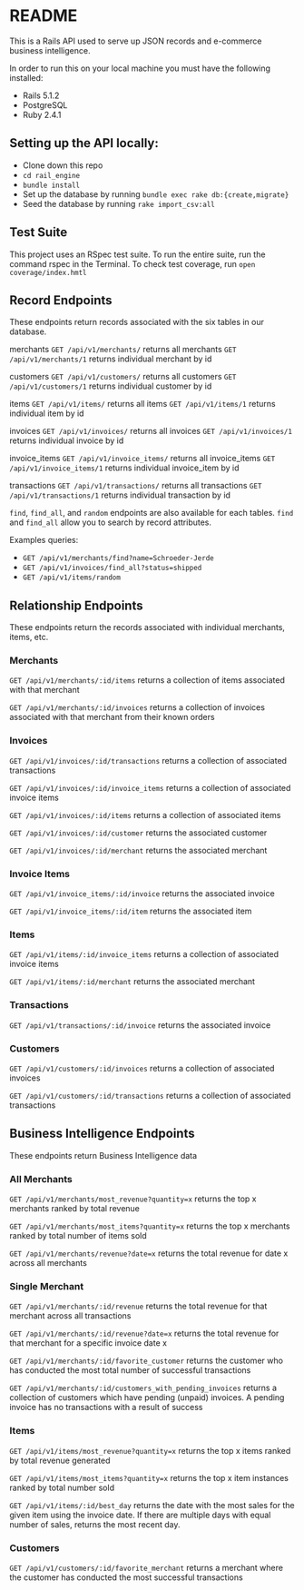 # README

This is a Rails API used to serve up JSON records and e-commerce business intelligence.

In order to run this on your local machine you must have the following installed:

* Rails 5.1.2
* PostgreSQL
* Ruby 2.4.1

## Setting up the API locally:

* Clone down this repo
* `cd rail_engine`
* `bundle install`
* Set up the database by running `bundle exec rake db:{create,migrate}`
* Seed the database by running `rake import_csv:all`

## Test Suite

This project uses an RSpec test suite. To run the entire suite, run the command rspec in the Terminal. 
To check test coverage, run `open coverage/index.hmtl`

## Record Endpoints

These endpoints return records associated with the six tables in our database.

merchants `GET /api/v1/merchants/` returns all merchants `GET /api/v1/merchants/1` returns individual merchant by id

customers `GET /api/v1/customers/` returns all customers `GET /api/v1/customers/1` returns individual customer by id

items `GET /api/v1/items/` returns all items `GET /api/v1/items/1` returns individual item by id

invoices `GET /api/v1/invoices/` returns all invoices `GET /api/v1/invoices/1` returns individual invoice by id

invoice_items `GET /api/v1/invoice_items/` returns all invoice_items `GET /api/v1/invoice_items/1` returns individual invoice_item by id

transactions `GET /api/v1/transactions/` returns all transactions `GET /api/v1/transactions/1` returns individual transaction by id

`find`, `find_all`, and `random` endpoints are also available for each tables. `find` and `find_all` allow you to search by record attributes.

Examples queries: 
* `GET /api/v1/merchants/find?name=Schroeder-Jerde`
* `GET /api/v1/invoices/find_all?status=shipped` 
* `GET /api/v1/items/random`

## Relationship Endpoints

These endpoints return the records associated with individual merchants, items, etc.

### Merchants

`GET /api/v1/merchants/:id/items` returns a collection of items associated with that merchant

`GET /api/v1/merchants/:id/invoices` returns a collection of invoices associated with that merchant from their known orders

### Invoices

`GET /api/v1/invoices/:id/transactions` returns a collection of associated transactions

`GET /api/v1/invoices/:id/invoice_items` returns a collection of associated invoice items

`GET /api/v1/invoices/:id/items` returns a collection of associated items

`GET /api/v1/invoices/:id/customer` returns the associated customer

`GET /api/v1/invoices/:id/merchant` returns the associated merchant

### Invoice Items

`GET /api/v1/invoice_items/:id/invoice` returns the associated invoice

`GET /api/v1/invoice_items/:id/item` returns the associated item

### Items

`GET /api/v1/items/:id/invoice_items` returns a collection of associated invoice items

`GET /api/v1/items/:id/merchant` returns the associated merchant

### Transactions

`GET /api/v1/transactions/:id/invoice` returns the associated invoice

### Customers

`GET /api/v1/customers/:id/invoices` returns a collection of associated invoices

`GET /api/v1/customers/:id/transactions` returns a collection of associated transactions

## Business Intelligence Endpoints

These endpoints return Business Intelligence data

### All Merchants

`GET /api/v1/merchants/most_revenue?quantity=x` returns the top x merchants ranked by total revenue

`GET /api/v1/merchants/most_items?quantity=x` returns the top x merchants ranked by total number of items sold

`GET /api/v1/merchants/revenue?date=x` returns the total revenue for date x across all merchants

### Single Merchant

`GET /api/v1/merchants/:id/revenue` returns the total revenue for that merchant across all transactions

`GET /api/v1/merchants/:id/revenue?date=x` returns the total revenue for that merchant for a specific invoice date x

`GET /api/v1/merchants/:id/favorite_customer` returns the customer who has conducted the most total number of successful transactions

`GET /api/v1/merchants/:id/customers_with_pending_invoices` returns a collection of customers which have pending (unpaid) invoices. A pending invoice has no transactions with a result of success

### Items

`GET /api/v1/items/most_revenue?quantity=x` returns the top x items ranked by total revenue generated

`GET /api/v1/items/most_items?quantity=x` returns the top x item instances ranked by total number sold

`GET /api/v1/items/:id/best_day` returns the date with the most sales for the given item using the invoice date. If there are multiple days with equal number of sales, returns the most recent day.

### Customers

`GET /api/v1/customers/:id/favorite_merchant` returns a merchant where the customer has conducted the most successful transactions
